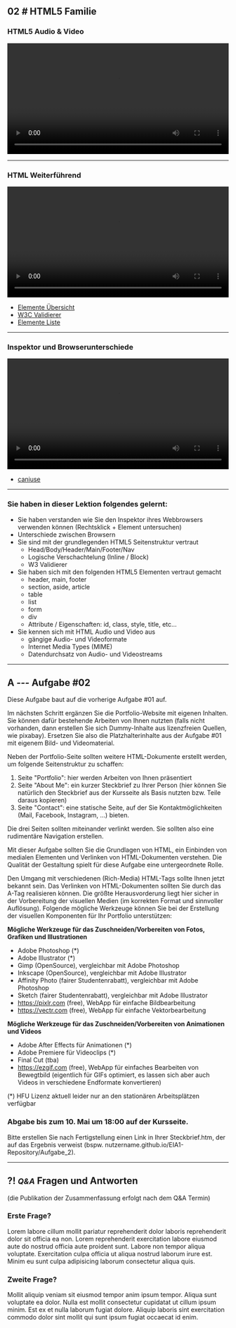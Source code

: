 ## **02 _#_** HTML5 Familie


### HTML5 Audio & Video
<video controls width="100%"> 
    <source src="https://lehre.gabriel-rausch.de/HFU/EIA1_SoSe20/L02/GIS-EIA1-02-HTML-AV.mp4" type="video/mp4"> 
    <a href="https://lehre.gabriel-rausch.de/HFU/EIA1_SoSe20/L02/GIS-EIA1-02-HTML-AV.mp4">Zum Video</a>
</video>

---

### HTML Weiterführend
<video controls width="100%"> 
    <source src="https://lehre.gabriel-rausch.de/HFU/EIA1_SoSe20/L02/02_HTML_Weiterfuehrend.mp4" type="video/mp4"> 
    <a href="https://lehre.gabriel-rausch.de/HFU/EIA1_SoSe20/L02/02_HTML_Weiterfuehrend.mp4">Zum Video</a>
</video>

- [Elemente Übersicht](https://wiki.selfhtml.org/extensions/Selfhtml/example.php/Beispiel:HTML-Kategorien.html)
- [W3C Validierer](http://validator.w3.org/)
- [Elemente Liste](https://developer.mozilla.org/de/docs/Web/HTML/HTML5/HTML5_element_list)


---

### Inspektor und Browserunterschiede
<video controls width="100%"> 
    <source src="https://lehre.gabriel-rausch.de/HFU/EIA1_SoSe20/L02/02_Inspektor_Browserunterschiede.mp4" type="video/mp4"> 
    <a href="https://lehre.gabriel-rausch.de/HFU/EIA1_SoSe20/L02/02_Inspektor_Browserunterschiede.mp4">Zum Video</a>
</video>

- [caniuse](https://caniuse.com)

---

### Sie haben in dieser Lektion folgendes gelernt:
- Sie haben verstanden wie Sie den Inspektor ihres Webbrowsers verwenden können (Rechtsklick + Element untersuchen)
- Unterschiede zwischen Browsern
- Sie sind mit der grundlegenden HTML5 Seitenstruktur vertraut
  - Head/Body/Header/Main/Footer/Nav
  - Logische Verschachtelung (Inline / Block)
  - W3 Validierer
- Sie haben sich mit den folgenden HTML5 Elementen vertraut gemacht
  - header, main, footer
  - section, aside, article
  - table
  - list
  - form
  - div
  - Attribute / Eigenschaften: id, class, style, title, etc…
- Sie kennen sich mit HTML Audio und Video aus
  - gängige Audio- und Videoformate
  - Internet Media Types (MIME)
  - Datendurchsatz von Audio- und Videostreams

---

## **A _---_** Aufgabe #02

Diese Aufgabe baut auf die vorherige Aufgabe #01 auf.

Im nächsten Schritt ergänzen Sie die Portfolio-Website mit eigenen Inhalten. Sie können dafür bestehende Arbeiten von Ihnen nutzten (falls nicht vorhanden, dann erstellen Sie sich Dummy-Inhalte aus lizenzfreien Quellen, wie pixabay). Ersetzen Sie also die Platzhalterinhalte aus der Aufgabe #01 mit eigenem Bild- und Videomaterial.

Neben der Portfolio-Seite sollten weitere HTML-Dokumente erstellt werden, um folgende Seitenstruktur zu schaffen:

1. Seite "Portfolio": hier werden Arbeiten von Ihnen präsentiert
2. Seite "About Me": ein kurzer Steckbrief zu Ihrer Person (hier können Sie natürlich den Steckbrief aus der Kursseite als Basis nutzten bzw. Teile daraus kopieren)
3. Seite "Contact": eine statische Seite, auf der Sie Kontaktmöglichkeiten (Mail, Facebook, Instagram, ...) bieten.

Die drei Seiten sollten miteinander verlinkt werden. Sie sollten also eine rudimentäre Navigation erstellen.

Mit dieser Aufgabe sollten Sie die Grundlagen von HTML, ein Einbinden von medialen Elementen und Verlinken von HTML-Dokumenten verstehen. Die Qualität der Gestaltung spielt für diese Aufgabe eine untergeordnete Rolle.

Den Umgang mit verschiedenen (Rich-Media) HTML-Tags sollte Ihnen jetzt bekannt sein. Das Verlinken von HTML-Dokumenten sollten Sie durch das A-Tag realisieren können.
Die größte Herausvorderung liegt hier sicher in der Vorbereitung der visuellen Medien (im korrekten Format und sinnvoller Auflösung).
Folgende mögliche Werkzeuge können Sie bei der Erstellung der visuellen Komponenten für Ihr Portfolio unterstützen:

**Mögliche Werkzeuge für das Zuschneiden/Vorbereiten von Fotos, Grafiken und Illustrationen**
- Adobe Photoshop (*)
- Adobe Illustrator (*)
- Gimp (OpenSource), vergleichbar mit Adobe Photoshop
- Inkscape (OpenSource), vergleichbar mit Adobe Illustrator
- Affinity Photo (fairer Studentenrabatt), vergleichbar mit Adobe Photoshop
- Sketch (fairer Studentenrabatt), vergleichbar mit Adobe Illustrator
- https://pixlr.com (free), WebApp für einfache Bildbearbeitung
- https://vectr.com (free), WebApp für einfache Vektorbearbeitung

**Mögliche Werkzeuge für das Zuschneiden/Vorbereiten von Animationen und Videos**
- Adobe After Effects für Animationen (*)
- Adobe Premiere für Videoclips (*)
- Final Cut (tba)
- https://ezgif.com (free), WebApp für einfaches Bearbeiten von Bewegtbild (eigentlich für GIFs optimiert, es lassen sich aber auch Videos in verschiedene Endformate konvertieren)

(*) HFU Lizenz aktuell leider nur an den stationären Arbeitsplätzen verfügbar

### Abgabe bis zum 10. Mai um 18:00 auf der Kursseite.

Bitte erstellen Sie nach Fertigstellung einen Link in Ihrer Steckbrief.htm, der auf das Ergebnis verweist (bspw. nutzername.github.io/EIA1-Repository/Aufgabe_2).


---


## **?! _<small>Q&A</small>_** Fragen und Antworten
(die Publikation der Zusammenfassung erfolgt nach dem Q&A Termin)


### Erste Frage?
Lorem labore cillum mollit pariatur reprehenderit dolor laboris reprehenderit dolor sit officia ea non. Lorem reprehenderit exercitation labore eiusmod aute do nostrud officia aute proident sunt. Labore non tempor aliqua voluptate. Exercitation culpa officia ut aliqua nostrud laborum irure est. Minim eu sunt culpa adipisicing laborum consectetur aliqua quis.

### Zweite Frage?
Mollit aliquip veniam sit eiusmod tempor anim ipsum tempor. Aliqua sunt voluptate ea dolor. Nulla est mollit consectetur cupidatat ut cillum ipsum minim. Est ex et nulla laborum fugiat dolore. Aliquip laboris sint exercitation commodo dolor sint mollit qui sunt ipsum fugiat occaecat id enim.

